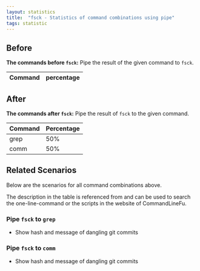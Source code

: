 ```yaml
---
layout: statistics
title:  "fsck - Statistics of command combinations using pipe"
tags: statistic
---
```


## Before

__The commands before `fsck`:__ Pipe the result of the given command to `fsck`.

| Command | percentage |
|--------|--------|



## After

__The commands after `fsck`:__ Pipe the result of `fsck` to the given command.

| Command | Percentage | 
|-------|--------|
| grep | 50% |
| comm | 50% |



## Related Scenarios

Below are the scenarios for all command combinations above.

The description in the table is referenced from and can be used to search the one-line-command or the scripts in the website of CommandLineFu.




### Pipe `fsck` to `grep`

- Show hash and message of dangling git commits

            
### Pipe `fsck` to `comm`

- Show hash and message of dangling git commits

            
